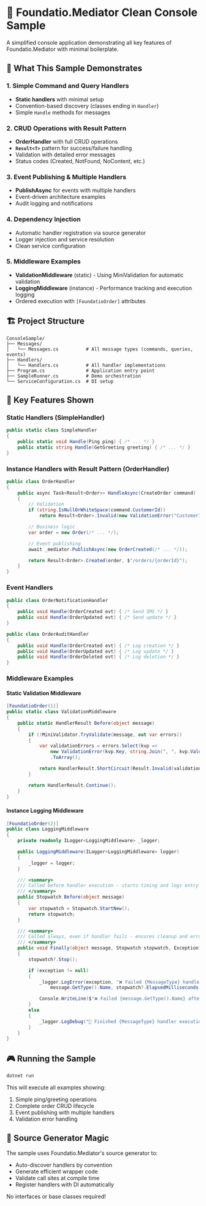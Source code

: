 # 🚀 Foundatio.Mediator Clean Console Sample

A simplified console application demonstrating all key features of Foundatio.Mediator with minimal boilerplate.

## 🎯 What This Sample Demonstrates

### 1. Simple Command and Query Handlers
- **Static handlers** with minimal setup
- Convention-based discovery (classes ending in `Handler`)
- Simple `Handle` methods for messages

### 2. CRUD Operations with Result Pattern
- **OrderHandler** with full CRUD operations
- **`Result<T>`** pattern for success/failure handling
- Validation with detailed error messages
- Status codes (Created, NotFound, NoContent, etc.)

### 3. Event Publishing & Multiple Handlers
- **PublishAsync** for events with multiple handlers
- Event-driven architecture examples
- Audit logging and notifications

### 4. Dependency Injection
- Automatic handler registration via source generator
- Logger injection and service resolution
- Clean service configuration

### 5. Middleware Examples
- **ValidationMiddleware** (static) - Using MiniValidation for automatic validation
- **LoggingMiddleware** (instance) - Performance tracking and execution logging
- Ordered execution with `[FoundatioOrder]` attributes

## 🏗️ Project Structure

```
ConsoleSample/
├── Messages/
│   └── Messages.cs          # All message types (commands, queries, events)
├── Handlers/
│   └── Handlers.cs          # All handler implementations
├── Program.cs               # Application entry point
├── SampleRunner.cs          # Demo orchestration
└── ServiceConfiguration.cs  # DI setup
```

## 🔧 Key Features Shown

### Static Handlers (SimpleHandler)
```csharp
public static class SimpleHandler
{
    public static void Handle(Ping ping) { /* ... */ }
    public static string Handle(GetGreeting greeting) { /* ... */ }
}
```

### Instance Handlers with Result Pattern (OrderHandler)
```csharp
public class OrderHandler
{
    public async Task<Result<Order>> HandleAsync(CreateOrder command)
    {
        // Validation
        if (string.IsNullOrWhiteSpace(command.CustomerId))
            return Result<Order>.Invalid(new ValidationError("CustomerId", "Customer ID is required"));

        // Business logic
        var order = new Order(/* ... */);

        // Event publishing
        await _mediator.PublishAsync(new OrderCreated(/* ... */));

        return Result<Order>.Created(order, $"/orders/{orderId}");
    }
}
```

### Event Handlers
```csharp
public class OrderNotificationHandler
{
    public void Handle(OrderCreated evt) { /* Send SMS */ }
    public void Handle(OrderUpdated evt) { /* Send update */ }
}

public class OrderAuditHandler
{
    public void Handle(OrderCreated evt) { /* Log creation */ }
    public void Handle(OrderUpdated evt) { /* Log update */ }
    public void Handle(OrderDeleted evt) { /* Log deletion */ }
}
```

### Middleware Examples

#### Static Validation Middleware

```csharp
[FoundatioOrder(1)]
public static class ValidationMiddleware
{
    public static HandlerResult Before(object message)
    {
        if (!MiniValidator.TryValidate(message, out var errors))
        {
            var validationErrors = errors.Select(kvp =>
                new ValidationError(kvp.Key, string.Join(", ", kvp.Value)))
                .ToArray();

            return HandlerResult.ShortCircuit(Result.Invalid(validationErrors));
        }

        return HandlerResult.Continue();
    }
}
```

#### Instance Logging Middleware

```csharp
[FoundatioOrder(2)]
public class LoggingMiddleware
{
    private readonly ILogger<LoggingMiddleware> _logger;

    public LoggingMiddleware(ILogger<LoggingMiddleware> logger)
    {
        _logger = logger;
    }

    /// <summary>
    /// Called before handler execution - starts timing and logs entry
    /// </summary>
    public Stopwatch Before(object message)
    {
        var stopwatch = Stopwatch.StartNew();
        return stopwatch;
    }

    /// <summary>
    /// Called always, even if handler fails - ensures cleanup and error logging
    /// </summary>
    public void Finally(object message, Stopwatch stopwatch, Exception? exception)
    {
        stopwatch?.Stop();

        if (exception != null)
        {
            _logger.LogError(exception, "❌ Failed {MessageType} handler after {ElapsedMs}ms",
                message.GetType().Name, stopwatch?.ElapsedMilliseconds ?? 0);

            Console.WriteLine($"❌ Failed {message.GetType().Name} after {stopwatch?.ElapsedMilliseconds ?? 0}ms: {exception.Message}");
        }
        else
        {
            _logger.LogDebug("🏁 Finished {MessageType} handler execution", message.GetType().Name);
        }
    }
}
```

## 🎮 Running the Sample

```bash
dotnet run
```

This will execute all examples showing:
1. Simple ping/greeting operations
2. Complete order CRUD lifecycle
3. Event publishing with multiple handlers
4. Validation error handling

## 🧠 Source Generator Magic

The sample uses Foundatio.Mediator's source generator to:
- Auto-discover handlers by convention
- Generate efficient wrapper code
- Validate call sites at compile time
- Register handlers with DI automatically

No interfaces or base classes required!
